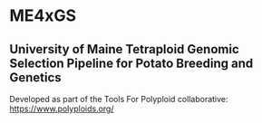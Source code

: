 # ME4xGS

## University of Maine Tetraploid Genomic Selection Pipeline for Potato Breeding and Genetics

Developed as part of the Tools For Polyploid collaborative: https://www.polyploids.org/
